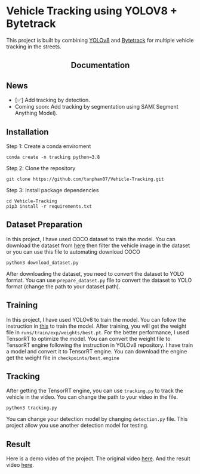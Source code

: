 # Vehicle Tracking using YOLOV8 + Bytetrack

This project is built by combining [YOLOv8](https://github.com/ultralytics/ultralytics) and [Bytetrack](https://github.com/ifzhang/ByteTrack) for multiple vehicle tracking in the streets.

## <div align="center">Documentation</div>
## News 
- [✅] Add tracking by detection.
- Coming soon: Add tracking by segmentation using SAM( Segment Anything Model).
## Installation
Step 1: Create a conda enviroment
```shell
conda create -n tracking python=3.8
```
Step 2: Clone the repository
```shell
git clone https://github.com/tanphan07/Vehicle-Tracking.git
```
Step 3: Install package dependencies
```shell
cd Vehicle-Tracking
pip3 install -r requirements.txt
```

## Dataset Preparation
In this project, I have used COCO dataset to train the model. You can download the dataset from [here](https://cocodataset.org/#download) then filter the vehicle image in the dataset or you can use this file to automating download COCO 
```shell
python3 download_dataset.py
``` 
After downloading the dataset, you need to convert the dataset to YOLO format. You can use `prepare_dataset.py` file to convert the dataset to YOLO format (change the path to your dataset path).

## Training
In this project, I have used YOLOv8 to train the model. You can follow the instruction in [this](https://github.com/ultralytics/ultralytics) to train the model. After training, you will get the weight file in `runs/train/exp/weights/best.pt`. For the better performance, I used TensorRT to optimize the model. You can convert the weight file to TensorRT engine following the instruction in YOLOv8 repository. I have train a model and convert it to TensorRT engine. You can download the engine get the weight file in `checkpoints/best.engine`


## Tracking
After getting the TensorRT engine, you can use `tracking.py` to track the vehicle in the video. You can change the path to your video in the file.
```shell
python3 tracking.py
```
You can change your detection model by changing `detection.py` file. This project allow you use another detection model for testing.

## Result
Here is a demo video of the project. The original video [here](https://www.youtube.com/shorts/Hrk0FhylkEU). And the result video [here](https://www.youtube.com/shorts/eow1W7SLPxA).